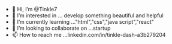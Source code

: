 - 👋 Hi, I’m @Tinkle7
- 👀 I’m interested in ... develop something beautiful and helpful
- 🌱 I’m currently learning ..."html","css","java script","react"
- 💞️ I’m looking to collaborate on ...startup
- 📫 How to reach me ...linkedin.com/in/tinkle-dash-a3b279204

<!---
Tinkle7/Tinkle7 is a ✨ special ✨ repository because its `README.md` (this file) appears on your GitHub profile.
You can click the Preview link to take a look at your changes.
--->
